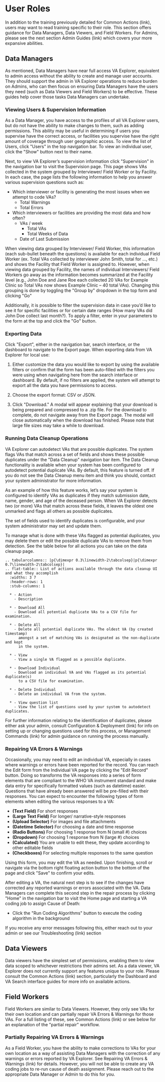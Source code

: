 # User Roles

In addition to the training previously detailed for Common Actions (link), users
may want to read training specific to their role. This section offers guidance
for Data Managers, Data Viewers, and Field Workers. For Admins, please see the
next section Admin Guides (link) which covers your more expansive abilities.

## Data Managers

As mentioned, Data Managers have near full access VA Explorer, equivalent to
admin access without the ability to create and manage user accounts. They should
support the admin in VA Explorer operations to reduce burden on Admins, who can
then focus on ensuring Data Managers have the users they need (such as Data
Viewers and Field Workers) to be effective. These guides help cover those tasks
Data Managers can undertake.

### Viewing Users & Supervision Information

As a Data Manager, you have access to the profiles of all VA Explorer users, but
do not have the ability to make changes to them, such as adding permissions. This
ability may be useful in determining if users you supervise have the correct
access, or facilities you supervise have the right amount of coverage through
user geographic access. To view the list of Users, click "Users" in the top
navigation bar. To view an individual user, click the "Show" button next to
their name.

Next, to view VA Explorer’s supervision information click "Supervision" in the
navigation bar to visit the Supervision page. This page shows VAs collected in
the system grouped by Interviewer/ Field Worker or by Facility. In each case,
the page lists the following information to help you answer various supervision
questions such as:

- Which interviewer or facility is generating the most issues when we attempt to code VAs?
  - Total Warnings
  - Total Errors
- Which interviewers or facilities are providing the most data and how often?
  - VAs / week
    - Total VAs
    - Total Weeks of Data
  - Date of Last Submission

When viewing data grouped by Interviewer/ Field Worker, this information (each
sub-bullet beneath the questions) is available for each individual Field Worker
(ex. Total VAs collected by interviewer John Smith, total for …, etc.) and shows
the Facility that Field Worker is assigned to. However, when viewing data grouped
by Facility, the names of individual Interviewers/ Field Workers go away as the
information becomes summarized at the Facility level (e.g., John Doe and Jane
Roe each collected 20 VAs for Example Clinic so Total VAs now shows Example
Clinic – 40 total VAs). Changing this grouping is done by toggling the "Group by"
dropdown in the top form and clicking "Go"

Additionally, it is possible to filter the supervision data in case you’d like
to see it for specific facilities or for certain date ranges (How many VAs did
John Doe collect last month?). To apply a filter, enter in your parameters to
the form at the top and click the "Go" button.

### Exporting Data

Click "Export", either in the navigation bar, search interface, or the dashboard
to navigate to the Export page. When exporting data from VA Explorer for local use:

1. Either customize the data you would like to export by using the available
filters or confirm that the form has been auto-filled with the filters you were
using when navigating here from the search interface or dashboard. By default,
if no filters are applied, the system will attempt to export all the data you
have permissions to access.

1. Choose the export format: CSV or JSON.

1. Click "Download." A modal will appear explaining that your download is being
prepared and compressed to a .zip file. For the download to complete, do not
navigate away from the Export page. The modal will close automatically when the
download has finished. Please note that large file sizes may take a while to download.

### Running Data Cleanup Operations

VA Explorer can autodetect VAs that are possible duplicates. The system flags
VAs that match across a set of fields and shows these possible duplicates under
the "Data Cleanup" navigation bar item. The Data Cleanup functionality is
available when your system has been configured to autodetect potential duplicate
VAs. By default, this feature is turned off. If you do not see the Data Cleanup
menu item and think you should, contact your system administrator for more
information.

As an example of how this feature works, let’s say your system is configured to
identify VAs as duplicates if they match submission date, name, gender, and age
of the deceased person. When VA Explorer detects two (or more) VAs that match
across these fields, it leaves the oldest one unmarked and flags all others as
possible duplicates.

The set of fields used to identify duplicates is configurable, and your system
administrator may set and update them.

To manage what is done with these VAs flagged as potential duplicates, you may
delete them or edit the possible duplicate VAs to remove them from detection.
See the table below for all actions you can take on the data cleanup page.

````{eval-rst}
.. tabularcolumns:: |p{\dimexpr 0.3\linewidth-2\tabcolsep}|p{\dimexpr 0.7\linewidth-2\tabcolsep}|
.. flat-table:: List of actions available through the data cleanup UI and what they accomplish
  :widths: 3 7
  :header-rows: 1
  :stub-columns: 1

  * - Action
    - Description

  * - Download All
    - Download all potential duplicate VAs to a CSV file for examination.

  * - Delete All
    - Delete all potential duplicate VAs. The oldest VA (by created timestamp)
      amongst a set of matching VAs is designated as the non-duplicate and kept
      in the system.

  * - View
    - View a single VA flagged as a possible duplicate.

  * - Download Individual
    - Download an individual VA and VAs flagged as its potential duplicate(s)
      to a CSV file for examination.

  * - Delete Individual
    - Delete an individual VA from the system.

  * - View question list
    - View the list of questions used by your system to autodetect duplicates.
````

For further information relating to the identification of duplicates, please
either ask your admin, consult Configuration & Deployment (link) for info on
setting up or changing questions used for this process, or Management Commands
(link) for admin guidance on running the process manually.

### Repairing VA Errors & Warnings

Occasionally, you may need to edit an individual VA, especially in cases where
warnings or errors have been reported for the record. You can reach the Edit
form from the Individual VA page by clicking the "Edit Record" button. Doing so
transforms the VA responses into a series of form elements that are compliant to
the WHO VA instrument standard and make data entry for specifically formatted
values (such as datetime) easier. Questions that have already been answered will
be pre-filled with their responses. You can expect to encounter the following
types of form elements when editing the various responses to a VA:

- **(Text Field)** For short responses
- **(Large Text Field)** For longer/ narrative-style responses
- **(Upload Selector)** For images and file attachments
- **(Datetime Selector)** For choosing a date and time response
- **(Radio Buttons)** For choosing 1 response from N (small #) choices
- **(Dropdown)** For choosing 1 response from N (large #) choices
- **(Calculated)** You are unable to edit these, they update according to other editable fields
- **(Checkboxes)** For selecting multiple responses to the same question

Using this form, you may edit the VA as needed. Upon finishing, scroll or
navigate via the bottom right floating action button to the bottom of the page
and click "Save" to confirm your edits.

After editing a VA, the natural next step is to see if the changes have corrected
any reported warnings or errors associated with the VA. Data Managers can complete
this second step in the repair process by clicking "Home" in the navigation bar
to visit the Home page and starting a VA coding job to assign Cause of Death:

- Click the "Run Coding Algorithms" button to execute the coding algorithm in
the background

If you receive any error messages following this, either reach out to your admin
or see our Troubleshooting (link) section

## Data Viewers

Data viewers have the simplest set of permissions, enabling them to view data
scoped to whichever restrictions their admins set. As a data viewer, VA Explorer
does not currently support any features unique to your role. Please consult the
Common Actions (link) section, particularly the Dashboard and VA Search interface
guides for more info on available actions.

## Field Workers

Field Workers are similar to Data Viewers. However, they only see VAs for their 
own location and can partially repair VA Errors & Warnings for those VAs. For a 
full listing of these, see Common Actions (link) or see below for an explanation 
of the "partial repair" workflow.

### Partially Repairing VA Errors & Warnings

As a Field Worker, you have the ability to make corrections to VAs for your own 
location as a way of assisting Data Managers with the correction of any warnings 
or errors reported by VA Explorer. See Repairing VA Errors & Warnings (link) for 
details. However, you will not be able to create any VA coding jobs to re-run 
cause of death assignment. Please reach out to the appropriate Data Manager or 
Admin to do this for you.

